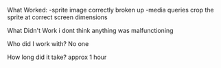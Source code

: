What Worked:
     -sprite image correctly broken up
     -media queries crop the sprite at correct screen dimensions

What Didn't Work
     i dont think anything was malfunctioning


Who did I work with?
    No one


How long did it take?
    approx 1 hour

